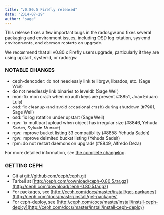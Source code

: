 ```yaml
---
title: "v0.80.5 Firefly released"
date: "2014-07-29"
author: "sage"
---
```


This release fixes a few important bugs in the radosgw and fixes several packaging and environment issues, including OSD log rotation, systemd environments, and daemon restarts on upgrade.

We recommend that all v0.80.x Firefly users upgrade, particularly if they are using upstart, systemd, or radosgw.

### NOTABLE CHANGES

- ceph-dencoder: do not needlessly link to librgw, librados, etc. (Sage Weil)
- do not needlessly link binaries to leveldb (Sage Weil)
- mon: fix mon crash when no auth keys are present (#8851, Joao Eduaro Luis)
- osd: fix cleanup (and avoid occasional crash) during shutdown (#7981, Sage Weil)
- osd: fix log rotation under upstart (Sage Weil)
- rgw: fix multipart upload when object has irregular size (#8846, Yehuda Sadeh, Sylvain Munaut)
- rgw: improve bucket listing S3 compatibility (#8858, Yehuda Sadeh)
- rgw: improve delimited bucket listing (Yehuda Sadeh)
- rpm: do not restart daemons on upgrade (#8849, Alfredo Deza)

For more detailed information, see [the complete changelog](http://ceph.com/docs/master/_downloads/v0.80.5.txt).

### GETTING CEPH

- Git at [git://github.com/ceph/ceph.git](http://github.com/ceph/ceph)
- Tarball at [http://ceph.com/download/ceph-0.80.5.tar.gz](http://ceph.com/download/ceph-0.80.5.tar.gz)
- For packages, see [http://ceph.com/docs/master/install/get-packages](http://ceph.com/docs/master/install/get-packages)
- For ceph-deploy, see [http://ceph.com/docs/master/install/install-ceph-deploy](http://ceph.com/docs/master/install/install-ceph-deploy)
